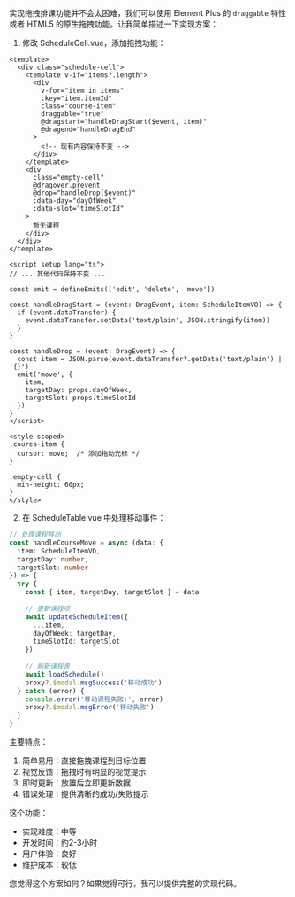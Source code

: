 实现拖拽排课功能并不会太困难，我们可以使用 Element Plus 的 `draggable` 特性或者 HTML5 的原生拖拽功能。让我简单描述一下实现方案：

1. 修改 ScheduleCell.vue，添加拖拽功能：
```vue
<template>
  <div class="schedule-cell">
    <template v-if="items?.length">
      <div 
        v-for="item in items" 
        :key="item.itemId" 
        class="course-item"
        draggable="true"
        @dragstart="handleDragStart($event, item)"
        @dragend="handleDragEnd"
      >
        <!-- 现有内容保持不变 -->
      </div>
    </template>
    <div 
      class="empty-cell"
      @dragover.prevent
      @drop="handleDrop($event)"
      :data-day="dayOfWeek"
      :data-slot="timeSlotId"
    >
      暂无课程
    </div>
  </div>
</template>

<script setup lang="ts">
// ... 其他代码保持不变 ...

const emit = defineEmits(['edit', 'delete', 'move'])

const handleDragStart = (event: DragEvent, item: ScheduleItemVO) => {
  if (event.dataTransfer) {
    event.dataTransfer.setData('text/plain', JSON.stringify(item))
  }
}

const handleDrop = (event: DragEvent) => {
  const item = JSON.parse(event.dataTransfer?.getData('text/plain') || '{}')
  emit('move', {
    item,
    targetDay: props.dayOfWeek,
    targetSlot: props.timeSlotId
  })
}
</script>

<style scoped>
.course-item {
  cursor: move;  /* 添加拖动光标 */
}

.empty-cell {
  min-height: 60px;
}
</style>
```

2. 在 ScheduleTable.vue 中处理移动事件：
```typescript
// 处理课程移动
const handleCourseMove = async (data: { 
  item: ScheduleItemVO, 
  targetDay: number, 
  targetSlot: number 
}) => {
  try {
    const { item, targetDay, targetSlot } = data
    
    // 更新课程项
    await updateScheduleItem({
      ...item,
      dayOfWeek: targetDay,
      timeSlotId: targetSlot
    })
    
    // 刷新课程表
    await loadSchedule()
    proxy?.$modal.msgSuccess('移动成功')
  } catch (error) {
    console.error('移动课程失败:', error)
    proxy?.$modal.msgError('移动失败')
  }
}
```

主要特点：
1. 简单易用：直接拖拽课程到目标位置
2. 视觉反馈：拖拽时有明显的视觉提示
3. 即时更新：放置后立即更新数据
4. 错误处理：提供清晰的成功/失败提示

这个功能：
- 实现难度：中等
- 开发时间：约2-3小时
- 用户体验：良好
- 维护成本：较低

您觉得这个方案如何？如果觉得可行，我可以提供完整的实现代码。
